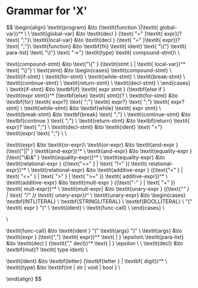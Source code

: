 # Grammar for 'X'

$$
\begin{align}
\textit{program} &\to (\textit{function }|\textit{ global-var})^*  \\ \\
\textit{global-var} &\to \textit{decl } (\text{ "=" }\textit{ expr})?  \text{ ";"}\\
\textit{local-var} &\to \textit{decl } (\text{ "=" }\textit{ expr})?  \text{ ";"}\\
\textit{function} &\to \textbf{fn} \textit{ ident} \text{ "\\("} \textit{ para-list} \text{ "\\)"} \text{ "->"} \textit{type} \textit{ compound-stmt}\\ \\

\text{compound-stmt} &\to \text{"\\\{" } (\textit{stmt } | \textit{ local-var})^* \text{ "\\\}"}  \\
\text{stmt} &\to 
\begin{cases}
\textit{compound-stmt} \\
\textit{if-stmt} \\
\textit{for-stmt} \\
\textit{while-stmt} \\
\textit{break-stmt} \\
\textit{continue-stmt} \\
\textit{return-stmt} \\
\textit{decl-stmt} \\
\end{cases} \\
\textit{if-stmt} &\to \textbf{if} \textit{ expr stmt } (\textbf{else if } \textit{expr stmt})^* (\textbf{else} \textit{ stmt})? \\
\textit{for-stmt} &\to \textbf{for} \textit{ expr?} \text{ ";"} \textit{ expr?} \text{ ";"} \textit{ expr? stmt} \\
\textit{while-stmt} &\to \textbf{while} \textit{ expr stmt} \\
\textit{break-stmt} &\to \textbf{break} \text{ ";"} \\
\textit{continue-stmt} &\to \textbf{continue } \text{ ";"} \\ 
\textit{return-stmt} &\to \textbf{return} \textit{ expr}? \text{ ";"} \\
\textit{decl-stmt} &\to  \textit{ident} \text{ "="} \textit{expr} \text{ ";"} \\ \\

\textit{expr} &\to \textit{or-expr}\\
\textit{or-expr} &\to \textit{and-expr } (\text{"||" } \textit{and-expr})^* \\
\textit{and-expr} &\to \textit{equality-expr } (\text{"\\\&\\\&" } \textit{equality-expr})^* \\
\textit{equality-expr} &\to \textit{relational-expr } ((\text{"==" } | \text{ "!=" }) \textit{ relational-expr})^* \\
\textit{relational-expr} &\to \textit{additive-expr } ((\text{"<" } | \text{ "<=" } | \text{ ">" } | \text{ ">=" }) \textit{ additive-expr})^* \\
\textit{additive-expr} &\to \textit{mult-expr } ((\text{"-" } | \text{ "+" }) \textit{ mult-expr})^* \\
\textit{mult-expr} &\to \textit{unary-expr } ((\text{"*" } | \text{ "/" }) \textit{ unary-expr})^* \\
\textit{unary-expr} &\to
\begin{cases}
\textbf{INTLITERAL} \\
\textbf{STRINGLITERAL} \\
\textbf{BOOLLITERAL} \\
"(" \textit{ expr } ")" \\
\textit{ident} \\
\textit{func-call} \\
\end{cases} \\

\\

\textit{func-call} &\to \textit{ident } "(" \textit{args} ")" \\
\textit{args} &\to \textit{expr } (\text{","} \textit{ expr})^* \text{ | } \epsilon\\
\textit{para-list} &\to \textit{decl } (\textit{"," decl})^*  \text{ | } \epsilon \\ \\
\textit{decl} &\to \textbf{mut}? \textit{ type ident} \\ 

\textit{ident} &\to \textbf{letter} (\textbf{letter } | \textbf{ digit})^* \\
\textit{type} &\to \textbf{int | str | void | bool }  \\


\end{align}
$$